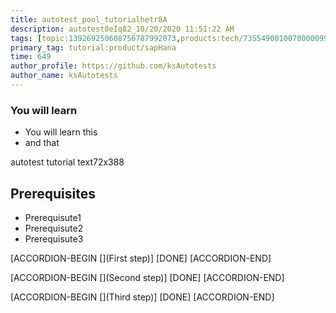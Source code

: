 ```yaml
---
title: autotest_pool_tutorialhetr8A
description: autotest8eIq82_10/20/2020 11:51:22 AM
tags: [topic:139269250608756787992873,products:tech/73554900100700000996,tutorial:experience/advanced]
primary_tag: tutorial:product/sapHana
time: 649
author_profile: https://github.com/ksAutotests
author_name: ksAutotests
---
```

### You will learn
- You will learn this
- and that

autotest tutorial text72x388

## Prerequisites
- Prerequisute1
- Prerequisute2
- Prerequisute3

[ACCORDION-BEGIN [](First step)]
[DONE]
[ACCORDION-END]

[ACCORDION-BEGIN [](Second step)]
[DONE]
[ACCORDION-END]

[ACCORDION-BEGIN [](Third step)]
[DONE]
[ACCORDION-END]

